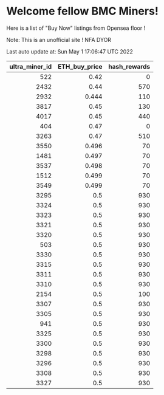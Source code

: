# Welcome fellow BMC Miners!
Here is a list of "Buy Now" listings from Opensea floor !

Note: This is an unofficial site ! NFA DYOR


Last auto update at: Sun May  1 17:06:47 UTC 2022


|   ultra_miner_id |   ETH_buy_price |   hash_rewards |
|-----------------:|----------------:|---------------:|
|              522 |           0.42  |              0 |
|             2432 |           0.44  |            570 |
|             2932 |           0.444 |            110 |
|             3817 |           0.45  |            130 |
|             4017 |           0.45  |            440 |
|              404 |           0.47  |              0 |
|             3263 |           0.47  |            510 |
|             3550 |           0.496 |             70 |
|             1481 |           0.497 |             70 |
|             3537 |           0.498 |             70 |
|             1512 |           0.499 |             70 |
|             3549 |           0.499 |             70 |
|             3295 |           0.5   |            930 |
|             3324 |           0.5   |            930 |
|             3323 |           0.5   |            930 |
|             3321 |           0.5   |            930 |
|             3320 |           0.5   |            930 |
|              503 |           0.5   |            930 |
|             3330 |           0.5   |            930 |
|             3315 |           0.5   |            930 |
|             3311 |           0.5   |            930 |
|             3310 |           0.5   |            930 |
|             2154 |           0.5   |            100 |
|             3307 |           0.5   |            930 |
|             3305 |           0.5   |            930 |
|              941 |           0.5   |            930 |
|             3325 |           0.5   |            930 |
|             3300 |           0.5   |            930 |
|             3298 |           0.5   |            930 |
|             3296 |           0.5   |            930 |
|             3308 |           0.5   |            930 |
|             3327 |           0.5   |            930 |